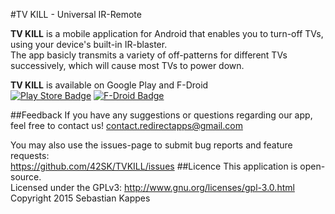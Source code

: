 #TV KILL - Universal IR-Remote

**TV KILL** is a mobile application for Android that enables you to turn-off TVs, using your device's built-in IR-blaster.  
The app basicly transmits a variety of off-patterns for different TVs successively, which will cause most TVs to power down.

**TV KILL** is available on Google Play and F-Droid  
[![Play Store Badge](https://developer.android.com/images/brand/en_generic_rgb_wo_60.png)](https://play.google.com/store/apps/details?id=com.redirectapps.tvkill)
[![F-Droid Badge](https://f-droid.org/wiki/images/d/d3/F-Droid-button_bigger.png)](https://f-droid.org/repository/browse/?fdid=com.redirectapps.tvkill)

##Feedback
If you have any suggestions or questions regarding our app, feel free to contact us!
contact.redirectapps@gmail.com

You may also use the issues-page to submit bug reports and feature requests:  
https://github.com/42SK/TVKILL/issues
##Licence
This application is open-source.  
Licensed under the GPLv3: http://www.gnu.org/licenses/gpl-3.0.html  
Copyright 2015 Sebastian Kappes
